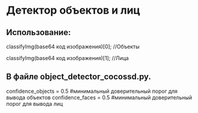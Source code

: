 # Детектор объектов и лиц
## Использование:

classifyImg(base64 код изображения)[0]; //Объекты

classifyImg(base64 код изображения)[1]; //Лица

## В файле object_detector_cocossd.py.
confidence_objects = 0.5 #минимальный доверительный порог для вывода объектов
confidence_faces = 0.5 #минимальный доверительный порог для вывода лиц
